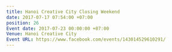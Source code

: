 ```yaml
---
title: Hanoi Creative City Closing Weekend
date: 2017-07-17 07:54:00 +07:00
position: 26
Event date: 2017-07-23 00:00:00 +07:00
Venue: Hanoi Creative City
Event URL: https://www.facebook.com/events/143014529610291/
---
```


